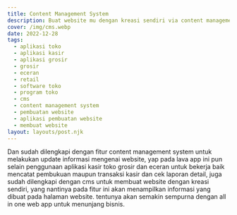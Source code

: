 ```yaml
---
title: Content Management System
description: Buat website mu dengan kreasi sendiri via content management aplikasi kasir toko grosir eceran ini.
cover: /img/cms.webp
date: 2022-12-28
tags:
  - aplikasi toko
  - aplikasi kasir
  - aplikasi grosir
  - grosir
  - eceran
  - retail
  - software toko
  - program toko
  - cms
  - content management system
  - pembuatan website
  - aplikasi pembuatan website
  - membuat website
layout: layouts/post.njk
---
```


Dan sudah dilengkapi dengan fitur content management system untuk melakukan update informasi mengenai website, yap pada lava app ini pun selain penggunaan aplikasi kasir toko grosir dan eceran untuk bekerja baik mencatat pembukuan maupun transaksi kasir dan cek laporan detail, juga sudah dilengkapi dengan cms untuk membuat website dengan kreasi sendiri, yang nantinya pada fitur ini akan menampilkan informasi yang dibuat pada halaman website. tentunya akan semakin sempurna dengan all in one web app untuk menunjang bisnis.
